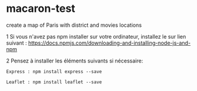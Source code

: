 # macaron-test
create a map of Paris with district and movies locations

1 
  Si vous n'avez pas npm installer sur votre ordinateur, installez le sur lien suivant : https://docs.npmjs.com/downloading-and-installing-node-js-and-npm

2
  Pensez à installer les éléments suivants si nécessaire:
  
    Express : npm install express --save
    
    Leaflet : npm install leaflet --save
  
